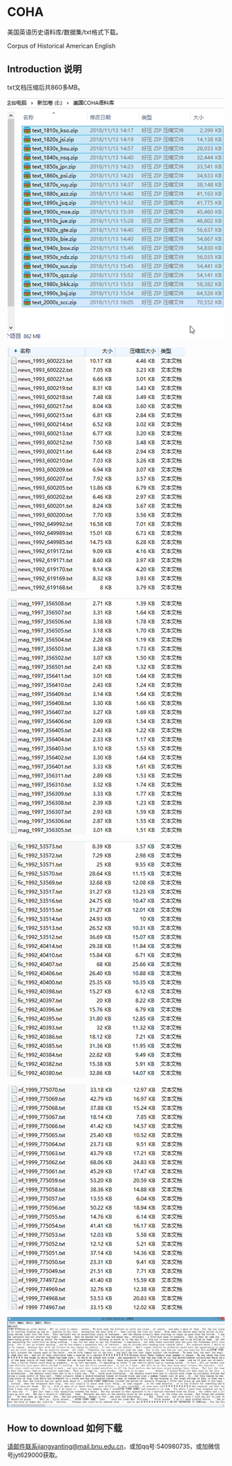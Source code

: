 # COHA
美国英语历史语料库/数据集/txt格式下载。

Corpus of Historical American English

## Introduction 说明


 txt文档压缩后共860多MB。


![语料库数据概览1](https://github.com/JiangYanting/COHA/blob/main/01.png)


![语料库数据概览2](https://github.com/JiangYanting/COHA/blob/main/02.png)


![语料库数据概览3](https://github.com/JiangYanting/COHA/blob/main/03.png)


![语料库数据概览4](https://github.com/JiangYanting/COHA/blob/main/04.png)


![语料库数据概览5](https://github.com/JiangYanting/COHA/blob/main/05.png)


![语料库数据概览6](https://github.com/JiangYanting/COHA/blob/main/06.png)


## How to download 如何下载

请邮件联系jiangyanting@mail.bnu.edu.cn，或加qq号:540980735，或加微信号jyt629000获取。

